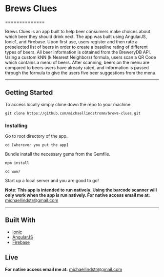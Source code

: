 # Brews Clues
==============

Brews Clues is an app built to help beer consumers make choices about which beer they should drink next. The app was built using AngularJS, Ionic1, and Firebase. Upon first use, users register and then rate a preselected list of beers in order to create a baseline rating of different types of beers. All beer information is obtained from the BreweryDB API. Using a custom kNN (k Nearest Neighbors) formula, users scan a QR Code which contains a menu of beers. After scanning, beers on the menu are compared to beers users have already rated, and information is passed through the formula to give the users five beer suggestions from the menu.

---

## Getting Started

To access locally simply clone down the repo to your machine.

 ```
 git clone https://github.com/michaellindstromm/brews-clues.git
 ```

### Installing

Go to root directory of the app.
```
cd [wherever you put the app]
```

Bundle install the necessary gems from the Gemfile.
```
npm install
```

```
cd www/
```

Start up a local server and you are good to go!

**Note: This app is intended to run natively. Using the barcode scanner will only work when the app is run natively. For native access email me at:**
michaellindstr@gmail.com

---

## Built With

* [Ionic](https://ionicframework.com/)
* [AngularJS](https://angularjs.org/)
* [Firebase](https://firebase.google.com/)


## Live

**For native access email me at:**
michaellindstr@gmail.com